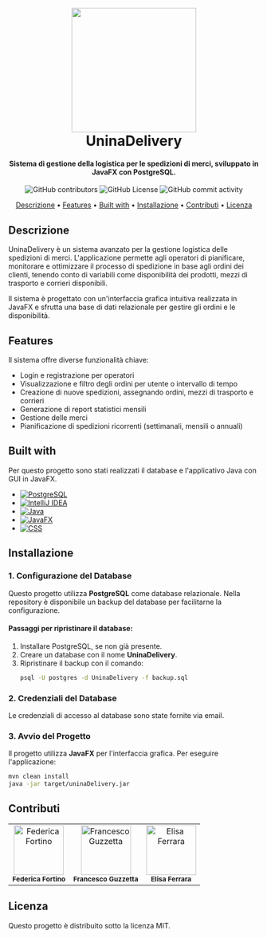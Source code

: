 <h1 align="center">
  <br>
  <a href="#"><img src="[https://github.com/Elisa2009Ferrara/UninaDelivery/blob/main/src/main/resources/images/UninaIconaNuova.png](https://github.com/Elisa2009Ferrara/UninaDelivery/blob/main/OO/src/main/resources/images/UninaIconaNuova.png)" width="250"></a>
  <br>
  UninaDelivery
  <br>
</h1>

<h4 align="center">Sistema di gestione della logistica per le spedizioni di merci, sviluppato in JavaFX con PostgreSQL.</h4>

<p align="center">
  <img src="https://img.shields.io/github/contributors/Elisa2009Ferrara/UninaDelivery" alt="GitHub contributors">
  <img src="https://img.shields.io/github/license/Elisa2009Ferrara/UninaDelivery" alt="GitHub License">
  <img src="https://img.shields.io/github/commit-activity/t/Elisa2009Ferrara/UninaDelivery/main" alt="GitHub commit activity">
</p>

<p align="center">
  <a href="#descrizione">Descrizione</a> •
  <a href="#features">Features</a> •
  <a href="#built-with">Built with</a> •
  <a href="#installazione">Installazione</a> •
  <a href="#contributi">Contributi</a> •
  <a href="#licenza">Licenza</a>
</p>

## Descrizione
UninaDelivery è un sistema avanzato per la gestione logistica delle spedizioni di merci. L'applicazione permette agli operatori di pianificare, monitorare e ottimizzare il processo di spedizione in base agli ordini dei clienti, tenendo conto di variabili come disponibilità dei prodotti, mezzi di trasporto e corrieri disponibili.

Il sistema è progettato con un'interfaccia grafica intuitiva realizzata in JavaFX e sfrutta una base di dati relazionale per gestire gli ordini e le disponibilità.

## Features
Il sistema offre diverse funzionalità chiave:
- Login e registrazione per operatori
- Visualizzazione e filtro degli ordini per utente o intervallo di tempo
- Creazione di nuove spedizioni, assegnando ordini, mezzi di trasporto e corrieri
- Generazione di report statistici mensili
- Gestione delle merci
- Pianificazione di spedizioni ricorrenti (settimanali, mensili o annuali)

## Built with
Per questo progetto sono stati realizzati il database e l'applicativo Java con GUI in JavaFX.

* [![PostgreSQL][PostgreSQL-logo]][PostgreSQL-url]
* [![IntelliJ IDEA][IntelliJ-logo]][IntelliJ-url]
* [![Java][Java-logo]][Java-url]
* [![JavaFX][JavaFX-logo]][JavaFX-url]
* [![CSS][CSS-logo]][CSS-url]

[PostgreSQL-logo]: https://img.shields.io/badge/PostgreSQL-316192?style=for-the-badge&logo=postgresql&logoColor=white
[PostgreSQL-url]: https://www.postgresql.org/

[IntelliJ-logo]: https://img.shields.io/badge/IntelliJ_IDEA-000000?style=for-the-badge&logo=intellij-idea&logoColor=white
[IntelliJ-url]: https://www.jetbrains.com/idea/

[Java-logo]: https://img.shields.io/badge/Java-ED8B00?style=for-the-badge&logo=openjdk&logoColor=white
[Java-url]: https://www.java.com/

[JavaFX-logo]: https://img.shields.io/badge/JavaFX-43853D?style=for-the-badge&logo=java&logoColor=white
[JavaFX-url]: https://openjfx.io/

[CSS-logo]: https://img.shields.io/badge/CSS-1572B6?style=for-the-badge&logo=css3&logoColor=white
[CSS-url]: https://developer.mozilla.org/en-US/docs/Web/CSS

## Installazione
### 1. Configurazione del Database
Questo progetto utilizza **PostgreSQL** come database relazionale. Nella repository è disponibile un backup del database per facilitarne la configurazione.

#### Passaggi per ripristinare il database:
1. Installare PostgreSQL, se non già presente.
2. Creare un database con il nome **UninaDelivery**.
3. Ripristinare il backup con il comando:
   ```sh
   psql -U postgres -d UninaDelivery -f backup.sql
   ```

### 2. Credenziali del Database
Le credenziali di accesso al database sono state fornite via email.

### 3. Avvio del Progetto
Il progetto utilizza **JavaFX** per l'interfaccia grafica. Per eseguire l'applicazione:
```sh
mvn clean install
java -jar target/uninaDelivery.jar
```
## Contributi
<p align="center">
  <table>
    <tr>
      <td align="center">
        <img src="https://avatars.githubusercontent.com/u/147719961?v=4" width="100px;" alt="Federica Fortino"/><br />
        <sub><b>Federica Fortino</b></sub>
      </td>
      <td align="center">
        <img src="https://avatars.githubusercontent.com/u/147701593?v=4" width="100px;" alt="Francesco Guzzetta"/><br />
        <sub><b>Francesco Guzzetta</b></sub>
      </td>
      <td align="center">
        <img src="https://avatars.githubusercontent.com/u/148976556?v=4" width="100px;" alt="Elisa Ferrara"/><br />
        <sub><b>Elisa Ferrara</b></sub>
      </td>
    </tr>
  </table>
</p>

## Licenza
Questo progetto è distribuito sotto la licenza MIT.
